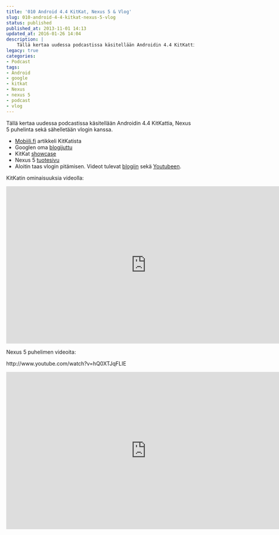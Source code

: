 ```yaml
---
title: '010 Android 4.4 KitKat, Nexus 5 & Vlog'
slug: 010-android-4-4-kitkat-nexus-5-vlog
status: published
published_at: 2013-11-01 14:13
updated_at: 2016-01-26 14:04
description: |
    Tällä kertaa uudessa podcastissa käsitellään Androidin 4.4 KitKattia, Nexus 5 puhelinta sekä sähelletään vlogin kanssa. Mobiili.fi artikkeli KitKatista Googlen oma blogijuttu KitKat showcase Nexus 5 tuotesivu Aloitin taas vlogin pitämisen. Videot tulevat blogiin sekä Youtubeen. KitKatin ominaisuuksia videolla: Nexus 5 puhelimen videoita: http://www.youtube.com/watch?v=hQ0XTJqFLIE
legacy: true
categories:
- Podcast
tags:
- Android
- google
- kitkat
- Nexus
- nexus 5
- podcast
- vlog
---
```


<p>Tällä kertaa uudessa podcastissa käsitellään Androidin 4.4 KitKattia, Nexus 5 puhelinta sekä sähelletään vlogin kanssa.</p>
<ul>
<li><a href="http://mobiili.fi/2013/10/31/androidin-uusi-4-4-kitkat-versio-julki/" target="_blank">Mobiili.fi</a> artikkeli KitKatista</li>
<li>Googlen oma <a href="http://googleblog.blogspot.fi/2013/10/android-for-all-and-new-nexus-5.html" target="_blank">blogijuttu</a></li>
<li>KitKat <a href="http://www.android.com/versions/kit-kat-4-4/" target="_blank">showcase</a></li>
<li>Nexus 5 <a href="https://www.google.com/nexus/5/" target="_blank">tuotesivu</a></li>
<li>Aloitin taas vlogin pitämisen. Videot tulevat <a href="https://markokaartinen.net/kategoria/vlog/" target="_blank">blogiin</a> sekä <a href="http://www.youtube.com/playlist?list=PL8ZdtsQQY_KYvPxvY__cqoMxAKyrKqmAc" target="_blank">Youtubeen</a>.</li>
</ul>
<p>KitKatin ominaisuuksia videolla:</p>
<p><iframe loading="lazy" title="Top 5 Android 4.4 Kitkat Features!" width="750" height="422" src="https://www.youtube.com/embed/f7TD3Z03l2I?feature=oembed" frameborder="0" allow="accelerometer; autoplay; clipboard-write; encrypted-media; gyroscope; picture-in-picture" allowfullscreen></iframe></p>
<p>Nexus 5 puhelimen videoita:</p>
<p>http://www.youtube.com/watch?v=hQ0XTJqFLIE</p>
<p><iframe loading="lazy" title="Nexus 5 hands-on" width="750" height="422" src="https://www.youtube.com/embed/oWD6O53F6yc?feature=oembed" frameborder="0" allow="accelerometer; autoplay; clipboard-write; encrypted-media; gyroscope; picture-in-picture" allowfullscreen></iframe></p>